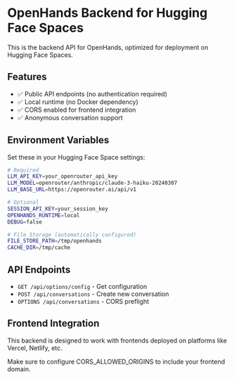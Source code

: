 # OpenHands Backend for Hugging Face Spaces

This is the backend API for OpenHands, optimized for deployment on Hugging Face Spaces.

## Features

- ✅ Public API endpoints (no authentication required)
- ✅ Local runtime (no Docker dependency)
- ✅ CORS enabled for frontend integration
- ✅ Anonymous conversation support

## Environment Variables

Set these in your Hugging Face Space settings:

```bash
# Required
LLM_API_KEY=your_openrouter_api_key
LLM_MODEL=openrouter/anthropic/claude-3-haiku-20240307
LLM_BASE_URL=https://openrouter.ai/api/v1

# Optional
SESSION_API_KEY=your_session_key
OPENHANDS_RUNTIME=local
DEBUG=false

# File Storage (automatically configured)
FILE_STORE_PATH=/tmp/openhands
CACHE_DIR=/tmp/cache
```

## API Endpoints

- `GET /api/options/config` - Get configuration
- `POST /api/conversations` - Create new conversation
- `OPTIONS /api/conversations` - CORS preflight

## Frontend Integration

This backend is designed to work with frontends deployed on platforms like Vercel, Netlify, etc.

Make sure to configure CORS_ALLOWED_ORIGINS to include your frontend domain.